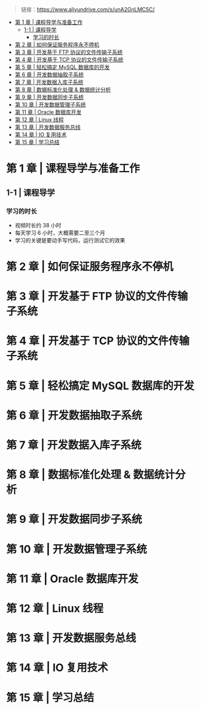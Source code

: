 >链接：https://www.aliyundrive.com/s/unA2GnLMC5C/ 
- [第 1 章 | 课程导学与准备工作](#第-1-章--课程导学与准备工作)
  - [1-1 | 课程导学](#1-1--课程导学)
    - [学习的时长](#学习的时长)
- [第 2 章 | 如何保证服务程序永不停机](#第-2-章--如何保证服务程序永不停机)
- [第 3 章 | 开发基于 FTP 协议的文件传输子系统](#第-3-章--开发基于-ftp-协议的文件传输子系统)
- [第 4 章 | 开发基于 TCP 协议的文件传输子系统](#第-4-章--开发基于-tcp-协议的文件传输子系统)
- [第 5 章 | 轻松搞定 MySQL 数据库的开发](#第-5-章--轻松搞定-mysql-数据库的开发)
- [第 6 章 | 开发数据抽取子系统](#第-6-章--开发数据抽取子系统)
- [第 7 章 | 开发数据入库子系统](#第-7-章--开发数据入库子系统)
- [第 8 章 | 数据标准化处理 \& 数据统计分析](#第-8-章--数据标准化处理--数据统计分析)
- [第 9 章 | 开发数据同步子系统](#第-9-章--开发数据同步子系统)
- [第 10 章 | 开发数据管理子系统](#第-10-章--开发数据管理子系统)
- [第 11 章 | Oracle 数据库开发](#第-11-章--oracle-数据库开发)
- [第 12 章 | Linux 线程](#第-12-章--linux-线程)
- [第 13 章 | 开发数据服务总线](#第-13-章--开发数据服务总线)
- [第 14 章 | IO 复用技术](#第-14-章--io-复用技术)
- [第 15 章 | 学习总结](#第-15-章--学习总结)
# 第 1 章 | 课程导学与准备工作
## 1-1 | 课程导学
### 学习的时长
- 视频时长约 38 小时
- 每天学习 6 小时，大概需要二至三个月
- 学习的关键是要动手写代码，运行测试它的效果
# 第 2 章 | 如何保证服务程序永不停机
# 第 3 章 | 开发基于 FTP 协议的文件传输子系统
# 第 4 章 | 开发基于 TCP 协议的文件传输子系统
# 第 5 章 | 轻松搞定 MySQL 数据库的开发
# 第 6 章 | 开发数据抽取子系统
# 第 7 章 | 开发数据入库子系统
# 第 8 章 | 数据标准化处理 & 数据统计分析
# 第 9 章 | 开发数据同步子系统
# 第 10 章 | 开发数据管理子系统
# 第 11 章 | Oracle 数据库开发
# 第 12 章 | Linux 线程
# 第 13 章 | 开发数据服务总线
# 第 14 章 | IO 复用技术
# 第 15 章 | 学习总结